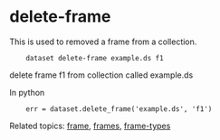 delete-frame
============

This is used to removed a frame from a collection.

``` {.shell}
    dataset delete-frame example.ds f1
```

delete frame f1 from collection called example.ds

In python

``` {.python}
    err = dataset.delete_frame('example.ds', 'f1')
```

Related topics: [frame](frame.html), [frames](frames.html),
[frame-types](frame-types.html)
